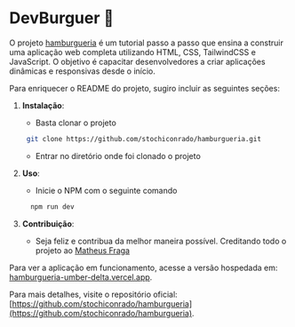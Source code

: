 # DevBurguer 🍔

O projeto [hamburgueria](https://github.com/stochiconrado/hamburgueria) é um tutorial passo a passo que ensina a construir uma aplicação web completa utilizando HTML, CSS, TailwindCSS e JavaScript. O objetivo é capacitar desenvolvedores a criar aplicações dinâmicas e responsivas desde o início.

Para enriquecer o README do projeto, sugiro incluir as seguintes seções:

1. **Instalação**:
    - Basta clonar o projeto 
     ``` bash
      git clone https://github.com/stochiconrado/hamburgueria.git
    ```
    - Entrar no diretório onde foi clonado o projeto

2. **Uso**:
   - Inicie o NPM com o seguinte comando
    ```bash
      npm run dev
    ```

3. **Contribuição**:
   - Seja feliz e contribua da melhor maneira possível. Creditando todo o projeto ao [Matheus Fraga](https://github.com/devfraga)

Para ver a aplicação em funcionamento, acesse a versão hospedada em: [hamburgueria-umber-delta.vercel.app](https://hamburgueria-umber-delta.vercel.app).

Para mais detalhes, visite o repositório oficial: [https://github.com/stochiconrado/hamburgueria](https://github.com/stochiconrado/hamburgueria). 


